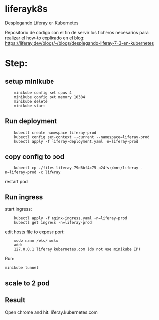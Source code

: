 # liferayk8s
Desplegando Liferay en Kubernetes

Repositorio de código con el fin de servir los ficheros necesarios para realizar el how-to explicado en el blog: https://liferay.dev/blogs/-/blogs/desplegando-liferay-7-3-en-kubernetes

# Step:

## setup minikube
```
    minikube config set cpus 4
    minikube config set memory 10384
    minikube delete
    minikube start
```
## Run deployment
```
    kubectl create namespace liferay-prod
    kubectl config set-context --current --namespace=liferay-prod
    kubectl apply -f liferay-deployment.yaml -n=liferay-prod
```
## copy config to pod
```
    kubectl cp ./files liferay-79d6bf4c75-p24fs:/mnt/liferay -n=liferay-prod -c liferay
```
restart pod

## Run ingress
start ingress:
```
    kubectl apply -f nginx-ingress.yaml -n=liferay-prod
    kubectl get ingress -n=liferay-prod
```
edit hosts file to expose port:
```
    sudo nano /etc/hosts
    add:
    127.0.0.1 liferay.kubernetes.com (do not use minikube IP)
```
Run:
```
minikube tunnel
```

## scale to 2 pod
## Result
Open chrome and hit: liferay.kubernetes.com

